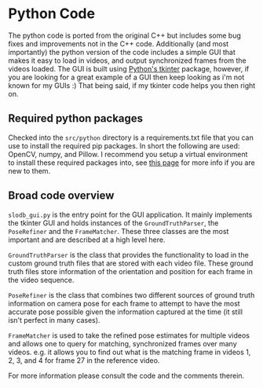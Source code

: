 # Python Code

The python code is ported from the original C++ but includes some bug fixes and improvements not in the C++ code. Additionally (and most importantly) the python version of the code includes a simple GUI that makes it easy to load in videos, and output synchronized frames from the videos loaded. The GUI is built using [Python's tkinter](https://docs.python.org/3/library/tkinter.html) package, however, if you are looking for a great example of a GUI then keep looking as i'm not known for my GUIs :)
That being said, if my tkinter code helps you then right on.

## Required python packages
Checked into the `src/python` directory is a requirements.txt file that you can use to install the required pip packages. In short the following are used: OpenCV, numpy, and Pillow. I recommend you setup a virtual environment to install these required packages into, see [this page](https://docs.python.org/3/library/venv.html) for more info if you are new to them.

## Broad code overview
`slodb_gui.py` is the entry point for the GUI application. It mainly implements the tkinter GUI and holds instances of the `GroundTruthParser`, the `PoseRefiner` and the `FrameMatcher`. These three classes are the most important and are described at a high level here.

`GroundTruthParser` is the class that provides the functionality to load in the custom ground truth files that are stored with each video file. These ground truth files store information of the orientation and position for each frame in the video sequence.

`PoseRefiner` is the class that combines two different sources of ground truth information on camera pose for each frame to attempt to have the most accurate pose possible given the information captured at the time (it still isn't perfect in many cases).

`FrameMatcher` is used to take the refined pose estimates for multiple videos and allows one to query for matching, synchronized frames over many videos. e.g. it allows you to find out what is the matching frame in videos 1, 2, 3, and 4 for frame 27 in the reference video.

For more information please consult the code and the comments therein.
